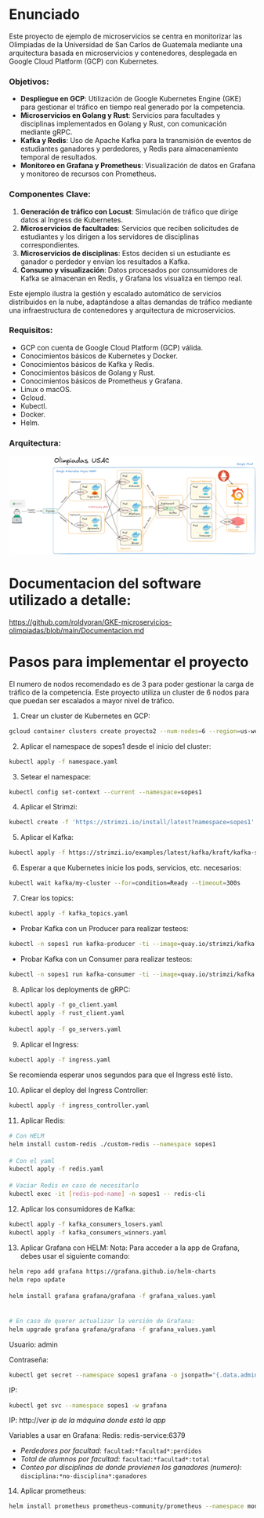 # Enunciado

Este proyecto de ejemplo de microservicios se centra en monitorizar las Olimpiadas de la Universidad de San Carlos de Guatemala mediante una arquitectura basada en microservicios y contenedores, desplegada en Google Cloud Platform (GCP) con Kubernetes.

### Objetivos:
- **Despliegue en GCP**: Utilización de Google Kubernetes Engine (GKE) para gestionar el tráfico en tiempo real generado por la competencia.
- **Microservicios en Golang y Rust**: Servicios para facultades y disciplinas implementados en Golang y Rust, con comunicación mediante gRPC.
- **Kafka y Redis**: Uso de Apache Kafka para la transmisión de eventos de estudiantes ganadores y perdedores, y Redis para almacenamiento temporal de resultados.
- **Monitoreo en Grafana y Prometheus**: Visualización de datos en Grafana y monitoreo de recursos con Prometheus.

### Componentes Clave:
1. **Generación de tráfico con Locust**: Simulación de tráfico que dirige datos al Ingress de Kubernetes.
2. **Microservicios de facultades**: Servicios que reciben solicitudes de estudiantes y los dirigen a los servidores de disciplinas correspondientes.
3. **Microservicios de disciplinas**: Estos deciden si un estudiante es ganador o perdedor y envían los resultados a Kafka.
4. **Consumo y visualización**: Datos procesados por consumidores de Kafka se almacenan en Redis, y Grafana los visualiza en tiempo real.

Este ejemplo ilustra la gestión y escalado automático de servicios distribuidos en la nube, adaptándose a altas demandas de tráfico mediante una infraestructura de contenedores y arquitectura de microservicios.

### Requisitos:
- GCP con cuenta de Google Cloud Platform (GCP) válida.
- Conocimientos básicos de Kubernetes y Docker.
- Conocimientos básicos de Kafka y Redis.
- Conocimientos básicos de Golang y Rust.
- Conocimientos básicos de Prometheus y Grafana.
- Linux o macOS.
- Gcloud.
- Kubectl.
- Docker.   
- Helm.

### Arquitectura:
![Arquitectura](./imgs/arquitectura.png)


# Documentacion del software utilizado a detalle:
https://github.com/roldyoran/GKE-microservicios-olimpiadas/blob/main/Documentacion.md


# Pasos para implementar el proyecto
El numero de nodos recomendado es de 3 para poder gestionar la carga de tráfico de la competencia. Este proyecto utiliza un cluster de 6 nodos para que puedan ser escalados a mayor nivel de tráfico.

1. Crear un cluster de Kubernetes en GCP:
```bash
gcloud container clusters create proyecto2 --num-nodes=6 --region=us-west1-a --tags=allin,allout --machine-type=e2-medium --no-enable-network-policy --disk-size=25GB --disk-type pd-standard
```

2. Aplicar el namespace de sopes1 desde el inicio del cluster:
```bash
kubectl apply -f namespace.yaml
```

3. Setear el namespace:
```bash
kubectl config set-context --current --namespace=sopes1
```

4. Aplicar el Strimzi:
```bash
kubectl create -f 'https://strimzi.io/install/latest?namespace=sopes1'
```

5. Aplicar el Kafka:
```bash
kubectl apply -f https://strimzi.io/examples/latest/kafka/kraft/kafka-single-node.yaml
```

6. Esperar a que Kubernetes inicie los pods, servicios, etc. necesarios:
```bash
kubectl wait kafka/my-cluster --for=condition=Ready --timeout=300s 
```

7. Crear los topics:
```bash
kubectl apply -f kafka_topics.yaml
```
 
* Probar Kafka con un Producer para realizar testeos:
```bash
kubectl -n sopes1 run kafka-producer -ti --image=quay.io/strimzi/kafka:0.43.0-kafka-3.8.0 --rm=true --restart=Never -- bin/kafka-console-producer.sh --bootstrap-server my-cluster-kafka-bootstrap:9092 --topic my-topic
```

* Probar Kafka con un Consumer para realizar testeos:
```bash
kubectl -n sopes1 run kafka-consumer -ti --image=quay.io/strimzi/kafka:0.43.0-kafka-3.8.0 --rm=true --restart=Never -- bin/kafka-console-consumer.sh --bootstrap-server my-cluster-kafka-bootstrap:9092 --topic student-losers --from-beginning
```


8. Aplicar los deployments de gRPC:
```bash
kubectl apply -f go_client.yaml
kubectl apply -f rust_client.yaml

kubectl apply -f go_servers.yaml
```

9. Aplicar el Ingress:
```bash
kubectl apply -f ingress.yaml
```
Se recomienda esperar unos segundos para que el Ingress esté listo.

10. Aplicar el deploy del Ingress Controller:
```bash
kubectl apply -f ingress_controller.yaml
```

11. Aplicar Redis:
```bash
# Con HELM
helm install custom-redis ./custom-redis --namespace sopes1

# Con el yaml
kubectl apply -f redis.yaml

# Vaciar Redis en caso de necesitarlo
kubectl exec -it [redis-pod-name] -n sopes1 -- redis-cli
```

12. Aplicar los consumidores de Kafka:
```bash
kubectl apply -f kafka_consumers_losers.yaml
kubectl apply -f kafka_consumers_winners.yaml
```

13. Aplicar Grafana con HELM:
Nota: Para acceder a la app de Grafana, debes usar el siguiente comando:

```bash
helm repo add grafana https://grafana.github.io/helm-charts
helm repo update

helm install grafana grafana/grafana -f grafana_values.yaml 


# En caso de querer actualizar la versión de Grafana:
helm upgrade grafana grafana/grafana -f grafana_values.yaml
```

Usuario: admin

Contraseña: 
```bash
kubectl get secret --namespace sopes1 grafana -o jsonpath="{.data.admin-password}" | base64 --decode ; echo
```
IP: 
```bash
kubectl get svc --namespace sopes1 -w grafana
```
IP: http://*ver ip de la máquina donde está la app*

Variables a usar en Grafana:
Redis: redis-service:6379
- *Perdedores por facultad*: ```facultad:*facultad*:perdidos```
- *Total de alumnos por facultad*: ```facultad:*facultad*:total```
- *Conteo por disciplinas de donde provienen los ganadores (numero)*: ```disciplina:*no-disciplina*:ganadores```

14. Aplicar prometheus:
```bash
helm install prometheus prometheus-community/prometheus --namespace monitoring --create-namespace
```

